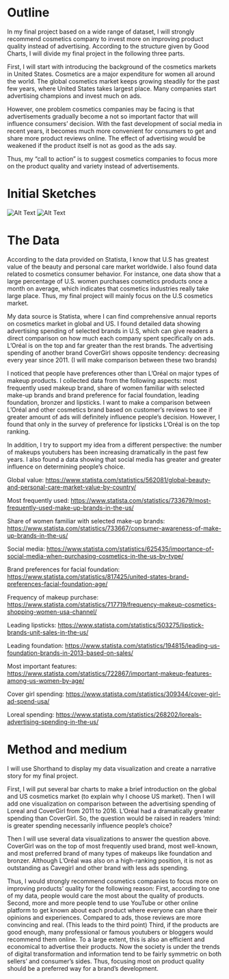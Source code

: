 # Outline 

In my final project based on a wide range of dataset, I will strongly recommend cosmetics company to invest more on improving product quality instead of advertising. According to the structure given by Good Charts, I will divide my final project in the following three parts. 

First, I will start with introducing the background of the cosmetics markets in United States. Cosmetics are a major expenditure for women all around the world. The global cosmetics market keeps growing steadily for the past few years, where United States takes largest place. Many companies start advertising champions and invest much on ads. 

However, one problem cosmetics companies may be facing is that advertisements gradually become a not so important factor that will influence consumers’ decision. With the fast development of social media in recent years, it becomes much more convenient for consumers to get and share more product reviews online. The effect of advertising would be weakened if the product itself is not as good as the ads say. 

Thus, my “call to action” is to suggest cosmetics companies to focus more on the product quality and variety instead of advertisements. 


# Initial Sketches

![Alt Text](https://github.com/77meow/portfolio/blob/master/WechatIMG4.jpeg?raw=true)
![Alt Text](https://github.com/77meow/portfolio/blob/master/WechatIMG5.jpeg?raw=true)

# The Data 

According to the data provided on Statista, I know that U.S has greatest value of the beauty and personal care market worldwide. I also found data related to cosmetics consumer behavior. For instance, one data show that a large percentage of U.S. women purchases cosmetics products once a month on average, which indicates that cosmetics industries really take large place. Thus, my final project will mainly focus on the U.S cosmetics market. 

My data source is Statista, where I can find comprehensive annual reports on cosmetics market in global and US. I found detailed data showing advertising spending of selected brands in U.S, which can give readers a direct comparison on how much each company spent specifically on ads. L’Oréal is on the top and far greater than the rest brands. The advertising spending of another brand CoverGirl shows opposite tendency: decreasing every year since 2011. (I will make comparison between these two brands)

I noticed that people have preferences other than L’Oréal on major types of makeup products. I collected data from the following aspects: most frequently used makeup brand, share of women familiar with selected make-up brands and brand preference for facial foundation, leading foundation, bronzer and lipsticks. I want to make a comparison between L’Oréal and other cosmetics brand based on customer’s reviews to see if greater amount of ads will definitely influence people’s decision. However, I found that only in the survey of preference for lipsticks L’Oréal is on the top ranking. 

In addition, I try to support my idea from a different perspective: the number of makeups youtubers has been increasing dramatically in the past few years. I also found a data showing that social media has greater and greater influence on determining people’s choice. 

Global value: https://www.statista.com/statistics/562081/global-beauty-and-personal-care-market-value-by-country/

Most frequently used: https://www.statista.com/statistics/733679/most-frequently-used-make-up-brands-in-the-us/

Share of women familiar with selected make-up brands: https://www.statista.com/statistics/733667/consumer-awareness-of-make-up-brands-in-the-us/

Social media:   https://www.statista.com/statistics/625435/importance-of-social-media-when-purchasing-cosmetics-in-the-us-by-type/

Brand preferences for facial foundation: https://www.statista.com/statistics/817425/united-states-brand-preferences-facial-foundation-age/

Frequency of makeup purchase: https://www.statista.com/statistics/717719/frequency-makeup-cosmetics-shopping-women-usa-channel/

Leading lipsticks: https://www.statista.com/statistics/503275/lipstick-brands-unit-sales-in-the-us/

Leading foundation: https://www.statista.com/statistics/194815/leading-us-foundation-brands-in-2013-based-on-sales/

Most important features: https://www.statista.com/statistics/722867/important-makeup-features-among-us-women-by-age/

Cover girl spending: https://www.statista.com/statistics/309344/cover-girl-ad-spend-usa/

Loreal spending: https://www.statista.com/statistics/268202/loreals-advertising-spending-in-the-us/

# Method and medium 

I will use Shorthand to display my data visualization and create a narrative story for my final project. 

First, I will put several bar charts to make a brief introduction on the global and US cosmetics market (to explain why I choose US market). Then I will add one visualization on comparison between the advertising spending of Loreal and CoverGirl from 2011 to 2016. L’Oréal had a dramatically greater spending than CoverGirl. So, the question would be raised in readers ‘mind: is greater spending necessarily influence people’s choice? 

Then I will use several data visualizations to answer the question above. CoverGirl was on the top of most frequently used brand, most well-known, and most preferred brand of many types of makeups like foundation and bronzer. Although L’Oréal was also on a high-ranking position, it is not as outstanding as Cavegirl and other brand with less ads spending. 

Thus, I would strongly recommend cosmetics companies to focus more on improving products’ quality for the following reason: 
First, according to one of my data, people would care the most about the quality of products. 
Second, more and more people tend to use YouTube or other online platform to get known about each product where everyone can share their opinions and experiences. Compared to ads, those reviews are more convincing and real. (This leads to the third point)
Third, if the products are good enough, many professional or famous youtubers or bloggers would recommend them online. To a large extent, this is also an efficient and economical to advertise their products. 
Now the society is under the trends of digital transformation and information tend to be fairly symmetric on both sellers’ and consumer’s sides. Thus, focusing most on product quality should be a preferred way for a brand’s development. 


